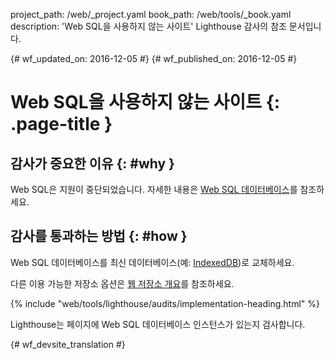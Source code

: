 project_path: /web/_project.yaml
book_path: /web/tools/_book.yaml
description: 'Web SQL을 사용하지 않는 사이트' Lighthouse 감사의 참조 문서입니다.

{# wf_updated_on: 2016-12-05 #}
{# wf_published_on: 2016-12-05 #}

# Web SQL을 사용하지 않는 사이트  {: .page-title }

## 감사가 중요한 이유 {: #why }

Web SQL은 지원이 중단되었습니다. 자세한 내용은 [Web SQL 데이터베이스][spec]를 참조하세요.

[spec]: https://www.w3.org/TR/webdatabase/

## 감사를 통과하는 방법 {: #how }

Web SQL 데이터베이스를 최신 데이터베이스(예:
[IndexedDB][indexeddb])로 교체하세요.

다른 이용 가능한 저장소 옵션은 [웹 저장소 개요][overview]를 참조하세요.


[indexeddb]: https://developer.mozilla.org/en-US/docs/Web/API/IndexedDB_API
[overview]: /web/fundamentals/instant-and-offline/web-storage/

{% include "web/tools/lighthouse/audits/implementation-heading.html" %}

Lighthouse는 페이지에 Web SQL 데이터베이스 인스턴스가 있는지 검사합니다.


{# wf_devsite_translation #}
